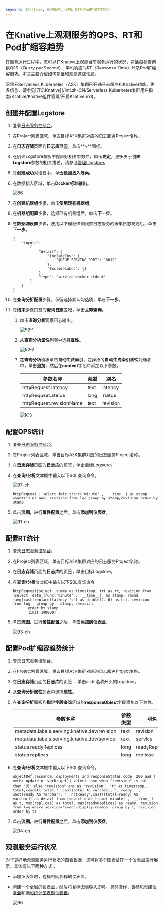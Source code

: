 ```yaml
---
keyword: [Knative, 观测服务, QPS、RT和Pod扩缩容趋势]
---
```


# 在Knative上观测服务的QPS、RT和Pod扩缩容趋势

在服务运行过程中，您可以在Knative上观测当前服务运行的状况，包括每秒查询数QPS（Query per Second）、平均响应时RT（Response Time）以及Pod扩缩容趋势。本文主要介绍如何配置和观测这些信息。

阿里云Serverless Kubernetes（ASK）集群已开通日志服务和Knative功能。更多信息，请参见[开启Knative](/intl.zh-CN/Serverless Kubernetes集群用户指南/Knative/Knative组件管理/开启Knative.md)。

## 创建并配置Logstore

1.  登录[日志服务控制台](https://sls.console.aliyun.com)。

2.  在Project列表区域，单击目标ASK集群对应的日志服务Project名称。

3.  在**日志存储**页面的**日志库**页签，单击**+**图标。

4.  在创建Logstore面板中配置好相关参数后，单击**确定**。更多关于**创建Logstore**参数的相关描述，请参见[管理Logstore](/intl.zh-CN/数据采集/准备工作/管理Logstore.md)。

5.  在**创建成功**对话框中，单击**数据接入导向**。

6.  在数据接入区域，单击**Docker标准输出**。

    ![86](https://static-aliyun-doc.oss-accelerate.aliyuncs.com/assets/img/zh-CN/4874619061/p205975.png)

7.  在**创建机器组**步骤，单击**使用现有机器组**。

8.  在**机器组配置**步骤，选择已有机器组后，单击**下一步**。

9.  在**数据源设置**步骤，使用以下模板样例设置日志服务的采集日志规则后，单击**下一步**。

    ```
    {
        "inputs": [
            {
                "detail": {
                    "IncludeEnv": {
                        "QUEUE_SERVING_PORT": "8012"
                    },
                    "ExcludeLabel": {}
                },
                "type": "service_docker_stdout"
            }
        ]
    }
    ```

10. 在**查询分析配置**步骤，保留选择默认勾选项，单击**下一步**。

11. 在**结束**步骤页签的**查询日志**区域，单击**立即查询**。

    1.  单击**查询分析**观察日志输出。

        ![92-1](https://static-aliyun-doc.oss-accelerate.aliyuncs.com/assets/img/zh-CN/4874619061/p206185.png)

    2.  从**查询分析属性**列表中选择**属性**。

        ![92-2](https://static-aliyun-doc.oss-accelerate.aliyuncs.com/assets/img/zh-CN/4874619061/p206189.png)

    3.  在**查询分析**面板单击**自动生成索引**，在弹出的**自动生成索引属性**对话框中，单击**追加**，然后在**content**字段中添加以下参数。

        |参数名称|类型|别名|
        |----|--|--|
        |httpRequest.latency|text|latency|
        |httpRequest.status|long|status|
        |httpRequest.revisionName|text|revision|

        ![K13](https://static-aliyun-doc.oss-accelerate.aliyuncs.com/assets/img/zh-CN/9418748161/p264340.png)


## 配置QPS统计

1.  登录[日志服务控制台](https://sls.console.aliyun.com)。

2.  在Project列表区域，单击目标ASK集群对应的日志服务Project名称。

3.  在**日志存储**页面的**日志库**的页签，单击目标Logstore。

4.  在**查询/分析**文本框中输入以下SQL查询命令。

    ![97-ch](https://static-aliyun-doc.oss-accelerate.aliyuncs.com/assets/img/zh-CN/4676329061/p207338.png)

    ```
    httpRequest | select date_trunc('minute' ,  __time__) as stamp, count(*) as num, revision from log group by stamp,revision order by stamp
    ```

5.  单击**流图**，进行**属性配置**之后，单击**添加到仪表盘**。

    ![91-ch](https://static-aliyun-doc.oss-accelerate.aliyuncs.com/assets/img/zh-CN/4874619061/p206816.png)


## 配置RT统计

1.  登录[日志服务控制台](https://sls.console.aliyun.com)。

2.  在Project列表区域，单击目标ASK集群对应的日志服务Project名称。

3.  在**日志存储**页面的**日志库**的页签，单击目标Logstore。

4.  在**查询/分析**文本框中输入以下SQL查询命令。

    ```
    httpRequest|select  stamp as timestamp, trt as rt, revision from (select  date_trunc('minute' ,  __time__)  as stamp, round (avg(cast(replace(latency,'s') as double)), 6) as trt, revision   from log   group by   stamp, revision
           order by stamp 
           limit 100000)
    ```

5.  单击**流图**，进行**属性配置**之后，单击**添加到仪表盘**。

    ![93-ch](https://static-aliyun-doc.oss-accelerate.aliyuncs.com/assets/img/zh-CN/4874619061/p206866.png)


## 配置Pod扩缩容趋势统计

1.  登录[日志服务控制台](https://sls.console.aliyun.com)。

2.  在Project列表区域，单击目标ASK集群对应的日志服务Project名称。

3.  在**日志存储**页面的**日志库**的页签 ，单击audit名称开头的Logstore。

4.  从**查询分析属性**列表中选择**属性**。

5.  在**查询分析**面板的**指定字段查询**区域的**responseObject**字段添加以下参数。

    |参数名称|参数类型|别名|
    |----|----|--|
    |metadata.labels.serving.knative.dev/revision|text|revision|
    |metadata.labels.serving.knative.dev/service|text|service|
    |status.readyReplicas|long|readyReplicas|
    |status.replicas|long|replicas|

6.  在**查询/分析**文本框中输入以下SQL查询命令。

    ```
    objectRef.resource: deployments and responseStatus.code: 200 and ( verb: update or verb: get)| select case when "revision" is null then '无' else "revision" end as "revision", "t" as timestamp, total,concat('total:', cast(total AS varchar), ', ready: ', cast(ready AS varchar), ', notReady',cast((total-ready) AS varchar)) as detail from (select date_trunc('minute' ,  __time__) as t, max(replicas) as total, max(readyReplicas) as ready, revision from log where service='event-display-common' group by t, revision order by t)
    ```

7.  单击**流图**，进行**属性配置**之后，单击**添加到仪表盘**。

    ![94-ch](https://static-aliyun-doc.oss-accelerate.aliyuncs.com/assets/img/zh-CN/4874619061/p206950.png)


## 观测服务运行状况

为了更好地观测服务运行状况的图表数据，您可将多个图表放在一个仪表盘进行展示，具体有以下两种方式：

-   添加仪表盘时，选择相同名称的仪表盘。
-   创建一个全局的仪表盘，然后将目标图表导入即可。具体操作，请参见[创建仪表盘](/intl.zh-CN/可视化与告警/仪表盘/创建仪表盘.md)和[添加统计图表到仪表盘](/intl.zh-CN/可视化与告警/仪表盘/添加统计图表到仪表盘.md)。

    ![96](https://static-aliyun-doc.oss-accelerate.aliyuncs.com/assets/img/zh-CN/4874619061/p206990.png)


